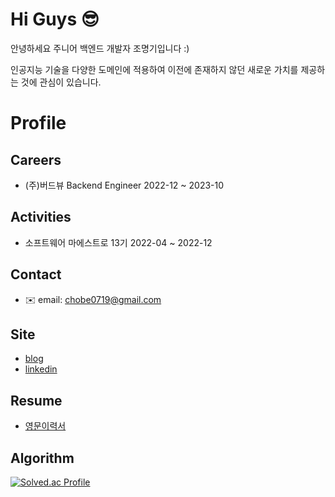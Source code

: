 <!--
**chobe111/chobe111** is a ✨ _special_ ✨ repository because its `README.md` (this file) appears on your GitHub profile.

Here a✉️re some ideas to get you started:

- 🔭 I’m currently working on ...
- 🌱 I’m currently learning ...
- 👯 I’m looking to collaborate on ...
- 🤔 I’m looking for help with ...
- 💬 Ask me about ...
- 📫 How to reach me: ...
- 😄 Pronouns: ...
- ⚡ Fun fact: ...
-->
# Hi Guys 😎

안녕하세요 주니어 백엔드 개발자 조명기입니다 :)

인공지능 기술을 다양한 도메인에 적용하여 이전에 존재하지 않던 새로운 가치를 제공하는 것에 관심이 있습니다.

# Profile

## Careers
- (주)버드뷰 Backend Engineer 2022-12 ~ 2023-10

## Activities
- 소프트웨어 마에스트로 13기 2022-04 ~ 2022-12

## Contact
- ✉️ email: chobe0719@gmail.com

## Site
- [blog](https://chobe1.tistory.com/)
- [linkedin](https://www.linkedin.com/in/%EB%AA%85%EA%B8%B0-%EC%A1%B0-1914b71a0/)

## Resume
- [영문이력서](https://docs.google.com/document/d/14KRwyfLUmTNu5E4WSzGs8u4w204nv9SbDOTZF8SVoAw/edit#heading=h.61e3cm1p1fln)

## Algorithm
[![Solved.ac Profile](http://mazassumnida.wtf/api/generate_badge?boj=chobe1)](https://solved.ac/chobe1)
